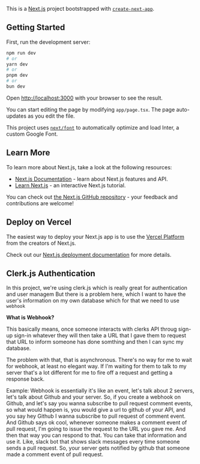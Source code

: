 This is a [Next.js](https://nextjs.org/) project bootstrapped with [`create-next-app`](https://github.com/vercel/next.js/tree/canary/packages/create-next-app).

## Getting Started

First, run the development server:

```bash
npm run dev
# or
yarn dev
# or
pnpm dev
# or
bun dev
```

Open [http://localhost:3000](http://localhost:3000) with your browser to see the result.

You can start editing the page by modifying `app/page.tsx`. The page auto-updates as you edit the file.

This project uses [`next/font`](https://nextjs.org/docs/basic-features/font-optimization) to automatically optimize and load Inter, a custom Google Font.

## Learn More

To learn more about Next.js, take a look at the following resources:

- [Next.js Documentation](https://nextjs.org/docs) - learn about Next.js features and API.
- [Learn Next.js](https://nextjs.org/learn) - an interactive Next.js tutorial.

You can check out [the Next.js GitHub repository](https://github.com/vercel/next.js/) - your feedback and contributions are welcome!

## Deploy on Vercel

The easiest way to deploy your Next.js app is to use the [Vercel Platform](https://vercel.com/new?utm_medium=default-template&filter=next.js&utm_source=create-next-app&utm_campaign=create-next-app-readme) from the creators of Next.js.

Check out our [Next.js deployment documentation](https://nextjs.org/docs/deployment) for more details.

## Clerk.js Authentication

In this project, we're using clerk.js which is really great for authentication and user managem
But there is a problem here, which I want to have the user's information on my own database which for that we need to use `webhook`

**What is Webhook?**

This basically means, once someone interacts with clerks API throug sign-up sign-in whatever they will then take a URL that I gave them to request that URL to inform someone has done somthing and then I can sync my database.

The problem with that, that is asynchronous. There's no way for me to wait for webhook, at least no elegant way. If I'm waiting for them to talk to my server that's a lot different for me to fire off a request and getting a response back.

Example: Webhook is essentially it's like an event, let's talk about 2 servers, let's talk about Github and your server. So, if you create a webhook on Github, and let's say you wanna subscribe to pull request comment events, so what would happen is, you would give a url to github of your API, and you say hey Github I wanna subscribe to pull request of comment event. And Github says ok cool, whenever someone makes a comment event of pull request, I'm going to issue the request to the URL you gave me. And then that way you can respond to that. You can take that information and use it. Like, slack bot that shows slack messages every time someone sends a pull request. So, your server gets notified by github that someone made a comment event of pull request.
